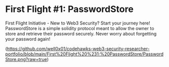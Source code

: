 #  First Flight #1: PasswordStore

First Flight Initiative - New to Web3 Security? Start your journey here! PasswordStore is a simple solidity protocol meant to allow the owner to store and retrieve their password securely. Never worry about forgetting your password again!

(https://github.com/well0x01/codehawks-web3-security-researcher-portfolio/blob/main/First%20Flight%20%231:%20PasswordStore/PasswordStore.png?raw=true)
